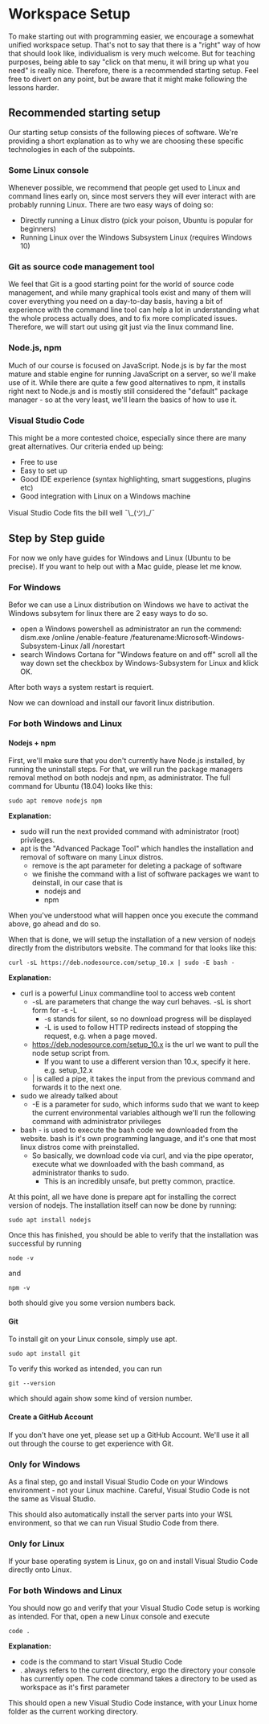 #  Workspace Setup
To make starting out with programming easier, we encourage a somewhat unified workspace setup.
That's not to say that there is a "right" way of how that should look like, individualism is very
much welcome. But for teaching purposes, being able to say "click on that menu, it will bring up
what you need" is really nice. Therefore, there is a recommended starting setup. Feel free to divert
on any point, but be aware that it might make following the lessons harder.

## Recommended starting setup
Our starting setup consists of the following pieces of software. We're providing a short explanation
as to why we are choosing these specific technologies in each of the subpoints.

### Some Linux console
Whenever possible, we recommend that people get used to Linux and command lines early on, since most
servers they will ever interact with are probably running Linux. There are two easy ways of doing
so:

* Directly running a Linux distro (pick your poison, Ubuntu is popular for beginners)
* Running Linux over the Windows Subsystem Linux (requires Windows 10)

### Git as source code management tool
We feel that Git is a good starting point for the world of source code management, and while many
graphical tools exist and many of them will cover everything you need on a day-to-day basis, having
a bit of experience with the command line tool can help a lot in understanding what the whole
process actually does, and to fix more complicated issues. Therefore, we will start out using git
just via the linux command line.

### Node.js, npm
Much of our course is focused on JavaScript. Node.js is by far the most mature and stable engine
for running JavaScript on a server, so we'll make use of it. While there are quite a few good
alternatives to npm, it installs right next to Node.js and is mostly still considered the "default"
package manager - so at the very least, we'll learn the basics of how to use it.

### Visual Studio Code
This might be a more contested choice, especially since there are many great alternatives. Our
criteria ended up being:

* Free to use
* Easy to set up
* Good IDE experience (syntax highlighting, smart suggestions, plugins etc)
* Good integration with Linux on a Windows machine

Visual Studio Code fits the bill well ¯\\\_(ツ)\_/¯

## Step by Step guide
For now we only have guides for Windows and Linux (Ubuntu to be precise). If you want to help out
with a Mac guide, please let me know.

### For Windows
Befor we can use a Linux distribution on Windows we have to activat the Windows subsytem for linux 
there are 2 easy ways to do so.

* open a Windows powershell as administrator an run the commend:
dism.exe /online /enable-feature /featurename:Microsoft-Windows-Subsystem-Linux /all /norestart
* search Windows Cortana for "Windows feature on and off" scroll all the way down set the checkbox 
by Windows-Subsystem for Linux and klick OK.

After both ways a system restart is requiert.

Now we can download and install our favorit linux distribution.


### For both Windows and Linux
#### Nodejs + npm
First, we'll make sure that you don't currently have Node.js installed, by running the uninstall
steps. For that, we will run the package managers removal method on both nodejs and npm, as 
administrator. The full command for Ubuntu (18.04) looks like this:
```
sudo apt remove nodejs npm
```
__Explanation:__
* sudo will run the next provided command with administrator (root) privileges.
* apt is the "Advanced Package Tool" which handles the installation and removal of software on many
Linux distros.
	* remove is the apt parameter for deleting a package of software
	* we finishe the command with a list of software packages we want to deinstall, in our case that is
		* nodejs and
		* npm

When you've understood what will happen once you execute the command above, go ahead and do so.

When that is done, we will setup the installation of a new version of nodejs directly from the
distributors website. The command for that looks like this:
```
curl -sL https://deb.nodesource.com/setup_10.x | sudo -E bash -
```
__Explanation:__
* curl is a powerful Linux commandline tool to access web content
	* -sL are parameters that change the way curl behaves. -sL is short form for -s -L
		* -s stands for silent, so no download progress will be displayed
		* -L is used to follow HTTP redirects instead of stopping the request, e.g. when a page moved.
	* https://deb.nodesource.com/setup_10.x is the url we want to pull the node setup script from.
		* If you want to use a different version than 10.x, specify it here. e.g. setup_12.x
	* | is called a pipe, it takes the input from the previous command and forwards it to the next one.
* sudo we already talked about
	* -E is a parameter for sudo, which informs sudo that we want to keep the current environmental
variables although we'll run the following command with administrator privileges
* bash - is used to execute the bash code we downloaded from the website. bash is it's own
programming language, and it's one that most linux distros come with preinstalled.
	* So basically, we download code via curl, and via the pipe operator, execute what we downloaded
with the bash command, as administrator thanks to sudo.
		* This is an incredibly unsafe, but pretty common, practice.

At this point, all we have done is prepare apt for installing the correct version of nodejs. The
installation itself can now be done by running:

```
sudo apt install nodejs
```

Once this has finished, you should be able to verify that the installation was successful by running
```
node -v
```

and 
```
npm -v
```

both should give you some version numbers back.

#### Git
To install git on your Linux console, simply use apt.

```
sudo apt install git
```

To verify this worked as intended, you can run

```
git --version
```
which should again show some kind of version number.

#### Create a GitHub Account
If you don't have one yet, please set up a GitHub Account. We'll use it all out through the course
to get experience with Git.

### Only for Windows
As a final step, go and install Visual Studio Code on your Windows environment - not your Linux
machine. Careful, Visual Studio Code is not the same as Visual Studio.

This should also automatically install the server parts into your WSL environment, so that we can
run Visual Studio Code from there.

### Only for Linux
If your base operating system is Linux, go on and install Visual Studio Code directly onto Linux.

### For both Windows and Linux
You should now go and verify that your Visual Studio Code setup is working as intended. For that,
open a new Linux console and execute
```
code .
```
__Explanation:__
* code is the command to start Visual Studio Code
* . always refers to the current directory, ergo the directory your console has currently open. The
code command takes a directory to be used as workspace as it's first parameter


This should open a new Visual Studio Code instance, with your Linux home folder as the current
working directory.

